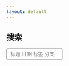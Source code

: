 ```yaml
---
layout: default
---
```

## 搜索
<!-- Html Elements for Search -->
<div id="search-container">
<input type="text" id="search-input" placeholder=" 标题 日期 标签 分类" style="height:30px;width:150px; padding-left:5px;">
<ul id="results-container"></ul>
</div>

<!-- Script pointing to search-script.js -->
<script src="{{ site.baseurl }}/assets/simple-jekyll-search.min.js" type="text/javascript"></script>

<!-- Configuration -->
<script>
SimpleJekyllSearch({
  searchInput: document.getElementById('search-input'),
  resultsContainer: document.getElementById('results-container'),
  json: '/search.json',
  searchResultTemplate: '<li><a href="{{ site.baseurl }}{url}" title="{desc}">{title}</a> &nbsp;<span>{date}</span></li>',
  noResultsText: '没有搜索到文章',
  limit: 20,
  fuzzy: false
})
</script>